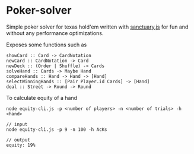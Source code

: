 Poker-solver
============

Simple poker solver for texas hold'em written with [sanctuary.js](https://github.com/sanctuary-js) for fun and without any performance optimizations.

Exposes some functions such as

```
showCard :: Card -> CardNotation
newCard :: CardNotation -> Card
newDeck :: (Order | Shuffle) -> Cards
solveHand :: Cards -> Maybe Hand
compareHands :: Hand -> Hand -> [Hand]
selectWinningHands :: [Pair Player.id Cards] -> [Hand]
deal :: Street -> Round -> Round
```

To calculate equity of a hand

```
node equity-cli.js -p <number of players> -n <number of trials> -h <hand>

// input
node equity-cli.js -p 9 -n 100 -h AcKs

// output
equity: 19%
```
